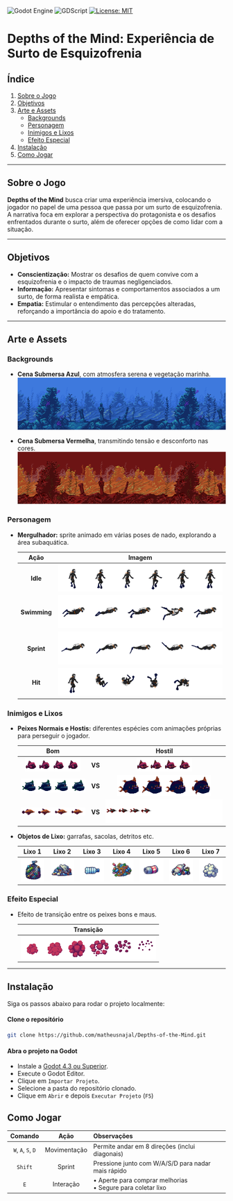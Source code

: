 ![Godot Engine](https://img.shields.io/badge/GODOT-%23FFFFFF.svg?style=for-the-badge&logo=godot-engine)  ![GDScript](https://img.shields.io/badge/GDScript-%2374267B.svg?style=for-the-badge&logo=godotengine&logoColor=white)
[![License: MIT](https://img.shields.io/badge/License-MIT-yellow.svg)](LICENSE)


# Depths of the Mind: Experiência de Surto de Esquizofrenia

## Índice

1. [Sobre o Jogo](#sobre-o-jogo)  
2. [Objetivos](#objetivos)  
3. [Arte e Assets](#arte-e-assets)  
   - [Backgrounds](#backgrounds)  
   - [Personagem](#personagem)  
   - [Inimigos e Lixos](#inimigos-e-lixos)  
   - [Efeito Especial](#efeito-especial)  
4. [Instalação](#instalação)  
5. [Como Jogar](#como-jogar)  

---

## Sobre o Jogo

**Depths of the Mind** busca criar uma experiência imersiva, colocando o jogador no papel de uma pessoa que passa por um surto de esquizofrenia. A narrativa foca em explorar a perspectiva do protagonista e os desafios enfrentados durante o surto, além de oferecer opções de como lidar com a situação.

---

## Objetivos

- **Conscientização:** Mostrar os desafios de quem convive com a esquizofrenia e o impacto de traumas negligenciados.  
- **Informação:** Apresentar sintomas e comportamentos associados a um surto, de forma realista e empática.  
- **Empatia:** Estimular o entendimento das percepções alteradas, reforçando a importância do apoio e do tratamento.

---

## Arte e Assets

### Backgrounds

- **Cena Submersa Azul**, com atmosfera serena e vegetação marinha.  
  ![Mar Azul](Sprites/Background/Good_ocean.png)

- **Cena Submersa Vermelha**, transmitindo tensão e desconforto nas cores.  
  ![Mar Vermelho](Sprites/Background/Bad_ocean.png)

### Personagem

- **Mergulhador:** sprite animado em várias poses de nado, explorando a área subaquática.

  | Ação       | Imagem                                           |
  |:----------:|:-----------------------------------------------:|
  | **Idle**   | ![Idle](Sprites/Player/Diver_idle.png)           |
  | **Swimming** | ![Swimming](Sprites/Player/Diver_swimming.png) |
  | **Sprint** | ![Sprint](Sprites/Player/Diver_sprint.png)       |
  | **Hit**    | ![Hit](Sprites/Player/Diver_hit.png)             |

### Inimigos e Lixos

- **Peixes Normais e Hostis:** diferentes espécies com animações próprias para perseguir o jogador.

    | **Bom**                                         |     | **Hostil**                                         |
    |:-----------------------------------------------:|:---:|:-----------------------------------------------:|
    | ![Fish1_good](Sprites/Fishes/Good/Fish1_good.png) | **VS** | ![Fish1_bad](Sprites/Fishes/Bad/Fish1_evil.png) |
    | ![Fish2_good](Sprites/Fishes/Good/Fish2_good.png) | **VS** | ![Fish2_bad](Sprites/Fishes/Bad/Fish2_evil.png) |
    | ![Fish3_good](Sprites/Fishes/Good/Fish3_good.png) | **VS** | ![Fish3_bad](Sprites/Fishes/Bad/Fish3_evil.png) |

- **Objetos de Lixo:** garrafas, sacolas, detritos etc.

  | **Lixo 1** | **Lixo 2** | **Lixo 3** | **Lixo 4** | **Lixo 5** | **Lixo 6** | **Lixo 7** |
  |:---------:|:----------:|:----------:|:----------:|:----------:|:----------:|:----------:|
  | ![Lixo1](Sprites/Trash/lixo1.png) | ![Lixo2](Sprites/Trash/lixo2.png) | ![Lixo3](Sprites/Trash/lixo3.png) | ![Lixo4](Sprites/Trash/lixo4.png) | ![Lixo5](Sprites/Trash/lixo5.png) | ![Lixo6](Sprites/Trash/lixo6.png) | ![Lixo7](Sprites/Trash/lixo7.png) |

### Efeito Especial

- Efeito de transição entre os peixes bons e maus.

  | Transição                               |
  |:---------------------------------------:|
  | ![Transition](Sprites/FX/Transition.png) |

---

## Instalação

Siga os passos abaixo para rodar o projeto localmente:

#### Clone o repositório  
```bash
git clone https://github.com/matheusnajal/Depths-of-the-Mind.git
```
#### Abra o projeto na Godot

- Instale a [Godot 4.3 ou Superior](https://godotengine.org/download).
- Execute o Godot Editor.
- Clique em `Importar Projeto`.
- Selecione a pasta do repositório clonado.
- Clique em `Abrir` e depois `Executar Projeto` (`F5`)

## Como Jogar

| Comando      | Ação        | Observações                                                   |
|:------------:|:-----------:|:--------------------------------------------------------------|
| `W`, `A`, `S`, `D`   | Movimentação| Permite andar em 8 direções (inclui diagonais)                |
| `Shift`        | Sprint      | Pressione junto com W/A/S/D para nadar mais rápido                       |
| `E`            | Interação   | • Aperte para comprar melhorias<br>• Segure para coletar lixo |
